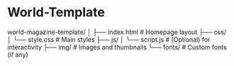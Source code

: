 # World-Template

world-magazine-template/
│
├── index.html          # Homepage layout
├── css/
│   └── style.css       # Main styles
├── js/
│   └── script.js       # (Optional) for interactivity
├── img/                # Images and thumbnails
└── fonts/              # Custom fonts (if any)
